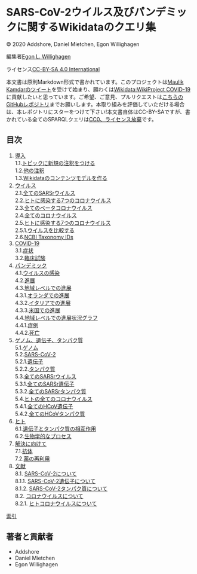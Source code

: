 # SARS-CoV-2ウイルス及びパンデミックに関するWikidataのクエリ集

© 2020 Addshore, Daniel Mietchen, Egon Willighagen

編集者[Egon L. Willighagen](https://orcid.org/0000-0001-7542-0286)

ライセンス[CC-BY-SA 4.0 International](https://creativecommons.org/licenses/by-sa/4.0/)

本文書は原則Markdown形式で書かれています。このプロジェクトは[Maulik Kamdarのツイート](https://twitter.com/maulikkamdar/status/1239599404098740225)を受けて始まり、願わくは[Wikidata:WikiProject COVID-19](https://www.wikidata.org/wiki/Wikidata:WikiProject_COVID-19)に貢献したいと思っています。ご希望、ご意見、プルリクエストは[こちらのGitHubレポジトリ](https://github.com/egonw/SARS-CoV-2-Queries/)までお願いします。本取り組みを評価していただける場合は、本レポジトリにスターをつけて下さい!本文書自体はCC-BY-SAですが、書かれている全てのSPARQLクエリは[CC0、ライセンス放棄](https://creativecommons.org/share-your-work/public-domain/cc0/)です。

## 目次

1. [導入](intro.md)<br />
1.1.[トピックに新規の注釈をつける](intro.md#adding-missing-topic-annotation)<br />
1.2.[他の注釈](intro.md#other-annotation)<br />
1.3.[Wikidataのコンテンツモデルを作る](intro.md#modelling-the-content-in-wikidata)<br />
2. [ウイルス](viruses.md)<br />
2.1.[全てのSARSrウイルス](viruses.md#all-sarsr-viruses)<br />
2.2.[ヒトに感染する7つのコロナウイルス](viruses.md#the-seven-coronaviruses-that-infect-human)<br />
2.3.[全てのベータコロナウイルス](viruses.md#all-betacoronaviruses)<br />
2.4.[全てのコロナウイルス](viruses.md#all-coronaviruses)<br />
2.5.[ヒトに感染する7つのコロナウイルス](viruses.md#the-seven-coronaviruses-that-infect-human)<br />
2.5.1.[ウイルスを比較する](viruses.md#comparing-viruses)<br />
2.6.[NCBI Taxonomy IDs](viruses.md#ncbi-taxonomy-ids)<br />
3. [COVID-19](covid.md)<br />
3.1.[症状](covid.md#symptoms)<br />
3.2.[臨床試験](covid.md#clinical-trials)<br />
4. [パンデミック](pandemic.md)<br />
4.1.[ウイルスの<topic>感染</topic>](pandemic.md#virus-<topic>transmission</topic>)<br />
4.2.[進展](pandemic.md#progression)<br />
4.3.[地域レベルでの進展](pandemic.md#regional-progression)<br />
4.3.1.[オランダでの進展](pandemic.md#progression-in-the-netherlands)<br />
4.3.2.[イタリアでの進展](pandemic.md#progression-in-italy)<br />
4.3.3.[米国での進展](pandemic.md#progression-in-the-usa)<br />
4.4.[地域レベルでの進展状況グラフ](pandemic.md#graphed-regional-progression)<br />
4.4.1.[症例](pandemic.md#cases)<br />
4.4.2.[死亡](pandemic.md#deaths)<br />
5. [ゲノム、遺伝子、タンパク質](genes.md)<br />
5.1.[ゲノム](genes.md#genomes)<br />
5.2.[SARS-CoV-2](genes.md#sars-cov-2)<br />
5.2.1.[遺伝子](genes.md#genes)<br />
5.2.2.[タンパク質](genes.md#proteins)<br />
5.3.[全てのSARSrウイルス](genes.md#all-sarsr-viruses)<br />
5.3.1.[全てのSARSr遺伝子](genes.md#all-sarsr-genes)<br />
5.3.2.[全てのSARSrタンパク質](genes.md#all-sarsr-proteins)<br />
5.4.[ヒトの全てのコロナウイルス](genes.md#all-human-coronaviruses)<br />
5.4.1.[全てのHCoV遺伝子](genes.md#all-hcov-genes)<br />
5.4.2.[全てのHCoVタンパク質](genes.md#all-hcov-proteins)<br />
6. [ヒト](human.md)<br />
6.1.[遺伝子とタンパク質の相互作用](human.md#interacting-genes-and-proteins)<br />
6.2.[生物学的なプロセス](human.md#biological-processes)<br />
7. [解決に向けて](solution.md)<br />
7.1.[抗体](solution.md#antibodies)<br />
7.2.[薬の再利用](solution.md#drug-repurposing)<br />
8. [文献](literature.md)<br />
8.1. [SARS-CoV-2について](literature.md#about-sars-cov-2)<br />
8.1.1. [SARS-CoV-2遺伝子について](literature.md#about-sars-cov-2-genes)<br />
8.1.2. [SARS-CoV-2タンパク質について](literature.md#about-sars-cov-2-proteins)<br />
8.2. [コロナウイルスについて](literature.md#about-coronaviruses)<br />
8.2.1. [ヒトコロナウイルスについて](literature.md#about-human-coronaviruses)<br />

[索引](indexList.md)<br />

## 著者と貢献者

* Addshore
* Daniel Mietchen
* Egon Willighagen